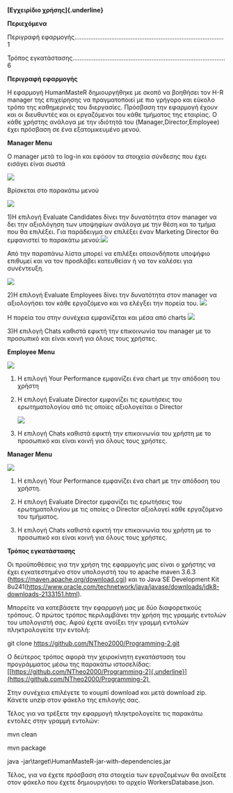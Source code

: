 **[Εγχειρίδιο χρήσης]{.underline}**

**Περιεχόμενα**

Περιγραφή
εφαρμογής.....................................................................................
1

Τρόπος
εγκατάστασης.......................................................................................
6

**Περιγραφή εφαρμογής**

Η εφαρμογή HumanMasteR δημιουργήθηκε με σκοπό να βοηθήσει τον H-R
manager της επιχείρησης να πραγματοποιεί με πιο γρήγορο και εύκολο τρόπο
της καθημερινές του διεργασίες. Πρόσβαση την εφαρμογή έχουν και οι
διευθυντές και οι εργαζόμενοι του κάθε τμήματος της εταιρίας. Ο κάθε
χρήστης ανάλογα με την ιδιότητά του (Manager,Director,Employee) έχει
πρόσβαση σε ένα εξατομικευμένο μενού.

**Manager Menu**

Ο manager μετά το log-in και εφόσον τα στοιχεία σύνδεσης που έχει
εισάγει είναι σωστά

![](picture2.png)


Βρίσκεται στο παρακάτω μενού

![](picture1.png)

1)Η επιλογή Evaluate Candidates δίνει την δυνατότητα στον manager να δει
την αξιολόγηση των υποψηφίων ανάλογα με την θέση και το τμήμα που θα
επιλέξει. Για παράδειγμα αν επιλέξει έναν Marketing Director θα
εμφανιστεί το παρακάτω
μενού:![](picture3.png)

Από την παραπάνω λίστα μπορεί να επιλέξει οποιονδήποτε υποψήφιο επιθυμεί
και να τον προσλάβει κατευθείαν ή να τον καλέσει για συνέντευξη.

![](picture4.png)

2)Η επιλογή Evaluate Employees δίνει την δυνατότητα στον manager να
αξιολογήσει τον κάθε εργαζόμενο και να ελέγξει την πορεία
του. ![](picture5.png)

Η πορεία του στην συνέχεια εμφανίζεται και μέσα από charts
![](LineChart.png)

3)Η επιλογή Chats καθιστά εφικτή την επικοινωνία του manager με το
προσωπικό και είναι κοινή για όλους τους χρήστες.

**Employee Menu**

![](picture6.png)

1)  Η επιλογή Your Performance εμφανίζει ένα chart με την απόδοση του
    χρήστη

2)  Η επιλογή Evaluate Director εμφανίζει τις ερωτήσεις του
    ερωτηματολογίου από τις οποίες αξιολογείται ο Director
    
    ![](Questionnaire.PNG)

3)  Η επιλογή Chats καθιστά εφικτή την επικοινωνία του χρήστη με το
    προσωπικό και είναι κοινή για όλους τους χρήστες.

**Manager Menu**

![](picture7.png)

1)  Η επιλογή Your Performance εμφανίζει ένα chart με την απόδοση του
    χρήστη.

2)  Η επιλογή Evaluate Director εμφανίζει τις ερωτήσεις του
    ερωτηματολογίου με τις οποίες ο Director αξιολογεί κάθε εργαζόμενο
    του τμήματος.

3)  Η επιλογή Chats καθιστά εφικτή την επικοινωνία του χρήστη με το
    προσωπικό και είναι κοινή για όλους τους χρήστες.

**Τρόπος εγκατάστασης**

Οι προϋποθέσεις για την χρήση της εφαρμογής μας είναι ο χρήστης να έχει
εγκατεστημένο στον υπολογιστή του το apache maven 3.6.3
(<https://maven.apache.org/download.cgi>) και το Java SE Development Kit
8u241(<https://www.oracle.com/technetwork/java/javase/downloads/jdk8-downloads-2133151.html>).

Μπορείτε να κατεβάσετε την εφαρμογή μας με δύο διαφορετικούς τρόπους. Ο
πρώτος τρόπος περιλαμβάνει την χρήση της γραμμής εντολών του υπολογιστή
σας. Αφού έχετε ανοίξει την γραμμή εντολών πληκτρολογείτε την εντολή:

git clone <https://github.com/NTheo2000/Programming-2.git>

Ο δεύτερος τρόπος αφορά την χειροκίνητη εγκατάσταση του προγράμματος
μέσω της παρακάτω ιστοσελίδας:
[[https://github.com/NTheo2000/Programming-2]{.underline}](https://github.com/NTheo2000/Programming-2) 

Στην συνέχεια επιλέγετε το κουμπί download και μετά download zip. Κάνετε
unzip στον φάκελο της επιλογής σας.

Τέλος για να τρέξετε την εφαρμογή πληκτρολογείτε τις παρακάτω εντολές
στην γραμμή εντολών:

mvn clean

mvn package

java -jar\\target\\HumanMasteR-jar-with-dependencies.jar

Τέλος, για να έχετε πρόσβαση στα στοιχεία των εργαζομένων θα ανοίξετε
στον φάκελο που έχετε δημιουργήσει το αρχείο WorkersDatabase.json.
